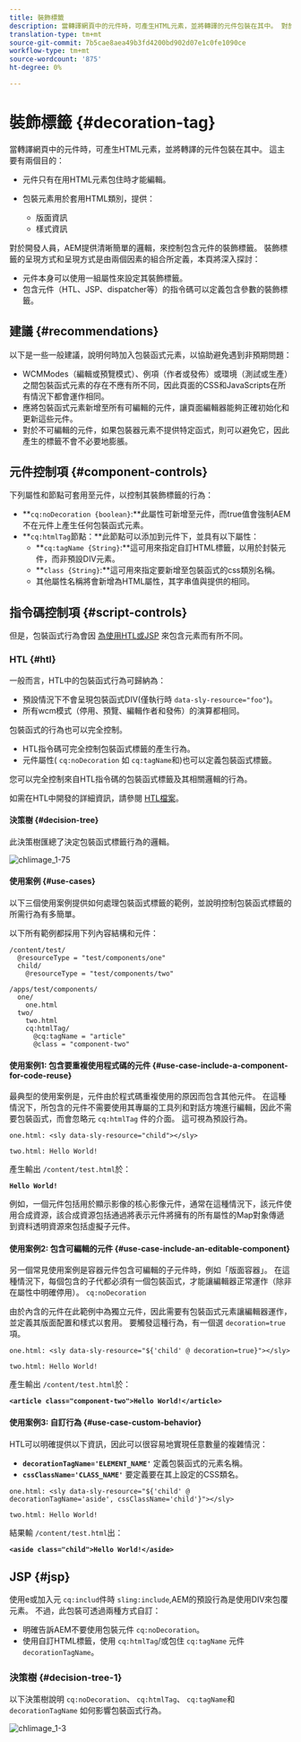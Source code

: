 ```yaml
---
title: 裝飾標籤
description: 當轉譯網頁中的元件時，可產生HTML元素，並將轉譯的元件包裝在其中。 對於開發人員，AEM提供清晰簡單的邏輯，來控制包含元件的裝飾標籤。
translation-type: tm+mt
source-git-commit: 7b5cae8aea49b3fd4200bd902d07e1c0fe1090ce
workflow-type: tm+mt
source-wordcount: '875'
ht-degree: 0%

---
```



# 裝飾標籤 {#decoration-tag}

當轉譯網頁中的元件時，可產生HTML元素，並將轉譯的元件包裝在其中。 這主要有兩個目的：

* 元件只有在用HTML元素包住時才能編輯。
* 包裝元素用於套用HTML類別，提供：

   * 版面資訊
   * 樣式資訊

對於開發人員，AEM提供清晰簡單的邏輯，來控制包含元件的裝飾標籤。 裝飾標籤的呈現方式和呈現方式是由兩個因素的組合所定義，本頁將深入探討：

* 元件本身可以使用一組屬性來設定其裝飾標籤。
* 包含元件（HTL、JSP、dispatcher等）的指令碼可以定義包含參數的裝飾標籤。

## 建議 {#recommendations}

以下是一些一般建議，說明何時加入包裝函式元素，以協助避免遇到非預期問題：

* WCMModes（編輯或預覽模式）、例項（作者或發佈）或環境（測試或生產）之間包裝函式元素的存在不應有所不同，因此頁面的CSS和JavaScripts在所有情況下都會運作相同。
* 應將包裝函式元素新增至所有可編輯的元件，讓頁面編輯器能夠正確初始化和更新這些元件。
* 對於不可編輯的元件，如果包裝器元素不提供特定函式，則可以避免它，因此產生的標籤不會不必要地膨脹。

## 元件控制項 {#component-controls}

下列屬性和節點可套用至元件，以控制其裝飾標籤的行為：

* **`cq:noDecoration {boolean}`:**此屬性可新增至元件，而true值會強制AEM不在元件上產生任何包裝函式元素。
* **`cq:htmlTag`節點：**此節點可以添加到元件下，並具有以下屬性：
   * **`cq:tagName {String}`:**這可用來指定自訂HTML標籤，以用於封裝元件，而非預設DIV元素。
   * **`class {String}`:**這可用來指定要新增至包裝函式的css類別名稱。
   * 其他屬性名稱將會新增為HTML屬性，其字串值與提供的相同。

## 指令碼控制項 {#script-controls}

但是，包裝函式行為會因 [為使用HTL](/help/sites-developing/decoration-tag.md#htl)[或JSP](/help/sites-developing/decoration-tag.md#jsp) 來包含元素而有所不同。

### HTL {#htl}

一般而言，HTL中的包裝函式行為可歸納為：

* 預設情況下不會呈現包裝函式DIV(僅執行時 `data-sly-resource="foo"`)。
* 所有wcm模式（停用、預覽、編輯作者和發佈）的演算都相同。

包裝函式的行為也可以完全控制。

* HTL指令碼可完全控制包裝函式標籤的產生行為。
* 元件屬性( `cq:noDecoration` 如 `cq:tagName`和)也可以定義包裝函式標籤。

您可以完全控制來自HTL指令碼的包裝函式標籤及其相關邏輯的行為。

如需在HTL中開發的詳細資訊，請參閱 [HTL檔案](https://helpx.adobe.com/experience-manager/htl/user-guide.html)。

#### 決策樹 {#decision-tree}

此決策樹匯總了決定包裝函式標籤行為的邏輯。

![chlimage_1-75](assets/chlimage_1-75.png)

#### 使用案例 {#use-cases}

以下三個使用案例提供如何處理包裝函式標籤的範例，並說明控制包裝函式標籤的所需行為有多簡單。

以下所有範例都採用下列內容結構和元件：

```
/content/test/
  @resourceType = "test/components/one"
  child/
    @resourceType = "test/components/two"
```

```
/apps/test/components/
  one/
    one.html
  two/
    two.html
    cq:htmlTag/
      @cq:tagName = "article"
      @class = "component-two"
```

#### 使用案例1: 包含要重複使用程式碼的元件 {#use-case-include-a-component-for-code-reuse}

最典型的使用案例是，元件由於程式碼重複使用的原因而包含其他元件。 在這種情況下，所包含的元件不需要使用其專屬的工具列和對話方塊進行編輯，因此不需要包裝函式，而會忽略元 `cq:htmlTag` 件的介面。 這可視為預設行為。

`one.html: <sly data-sly-resource="child"></sly>`

`two.html: Hello World!`

產生輸出 `/content/test.html`於：

**`Hello World!`**

例如，一個元件包括用於顯示影像的核心影像元件，通常在這種情況下，該元件使用合成資源，該合成資源包括通過將表示元件將擁有的所有屬性的Map對象傳遞到資料透明資源來包括虛擬子元件。

#### 使用案例2: 包含可編輯的元件 {#use-case-include-an-editable-component}

另一個常見使用案例是容器元件包含可編輯的子元件時，例如「版面容器」。 在這種情況下，每個包含的子代都必須有一個包裝函式，才能讓編輯器正常運作（除非在屬性中明確停用）。 `cq:noDecoration`

由於內含的元件在此範例中為獨立元件，因此需要有包裝函式元素讓編輯器運作，並定義其版面配置和樣式以套用。 要觸發這種行為，有一個選 `decoration=true` 項。

`one.html: <sly data-sly-resource="${'child' @ decoration=true}"></sly>`

`two.html: Hello World!`

產生輸出 `/content/test.html`於：

**`<article class="component-two">Hello World!</article>`**

#### 使用案例3: 自訂行為 {#use-case-custom-behavior}

HTL可以明確提供以下資訊，因此可以很容易地實現任意數量的複雜情況：

* **`decorationTagName='ELEMENT_NAME'`** 定義包裝函式的元素名稱。
* **`cssClassName='CLASS_NAME'`** 要定義要在其上設定的CSS類名。

`one.html: <sly data-sly-resource="${'child' @ decorationTagName='aside', cssClassName='child'}"></sly>`

`two.html: Hello World!`

結果輸 `/content/test.html`出：

**`<aside class="child">Hello World!</aside>`**

## JSP {#jsp}

使用e或加入元 `cq:includ`件時 `sling:include`,AEM的預設行為是使用DIV來包覆元素。 不過，此包裝可透過兩種方式自訂：

* 明確告訴AEM不要使用包裝元件 `cq:noDecoration`。
* 使用自訂HTML標籤，使用 `cq:htmlTag`/或包住 `cq:tagName` 元件 `decorationTagName`。

### 決策樹 {#decision-tree-1}

以下決策樹說明 `cq:noDecoration`、 `cq:htmlTag`、 `cq:tagName`和 `decorationTagName` 如何影響包裝函式行為。

![chlimage_1-3](assets/chlimage_1-3.jpeg)

